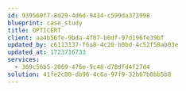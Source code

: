 ```yaml
---
id: 939560f7-8d29-4d6d-9434-c599da373998
blueprint: case_study
title: OPTICERT
client: aa4b56fe-9bda-4f07-b0df-97d196fe39bf
updated_by: c6113137-f6a8-4c20-b0bd-4c52f58ab03e
updated_at: 1723716733
services:
  - 369c56b5-2069-476e-9c48-d78dfd4f27d4
solution: 41fe2c00-db96-4c6a-97f9-32b67b0bb5b8
---
```

